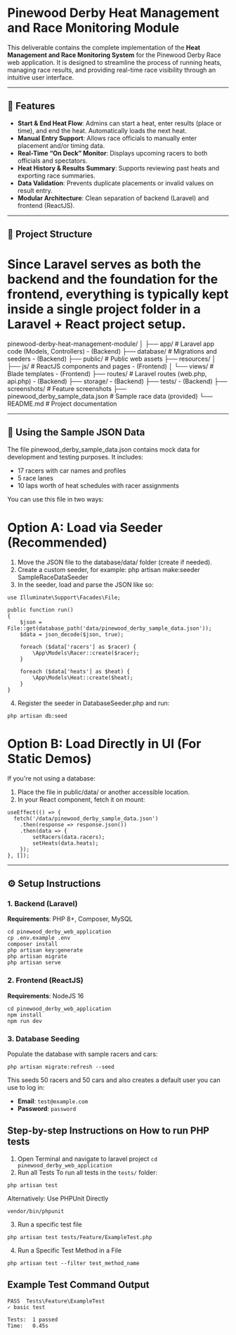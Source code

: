 # Pinewood Derby Heat Management and Race Monitoring Module

This deliverable contains the complete implementation of the **Heat Management and Race Monitoring System** for the Pinewood Derby Race web application. It is designed to streamline the process of running heats, managing race results, and providing real-time race visibility through an intuitive user interface.

---

## 📌 Features

- **Start & End Heat Flow**: Admins can start a heat, enter results (place or time), and end the heat. Automatically loads the next heat.
- **Manual Entry Support**: Allows race officials to manually enter placement and/or timing data.
- **Real-Time “On Deck” Monitor**: Displays upcoming racers to both officials and spectators.
- **Heat History & Results Summary**: Supports reviewing past heats and exporting race summaries.
- **Data Validation**: Prevents duplicate placements or invalid values on result entry.
- **Modular Architecture**: Clean separation of backend (Laravel) and frontend (ReactJS).

---

## 📂 Project Structure
# Since Laravel serves as both the backend and the foundation for the frontend, everything is typically kept inside a single project folder in a Laravel + React project setup.
pinewood-derby-heat-management-module/
│
├── app/ # Laravel app code (Models, Controllers) - (Backend)
├── database/ # Migrations and seeders - (Backend)
├── public/ # Public web assets
├── resources/
│ ├── js/ # ReactJS components and pages - (Frontend)
│ └── views/ # Blade templates - (Frontend)
├── routes/ # Laravel routes (web.php, api.php) - (Backend)
├── storage/ - (Backend)
├── tests/ - (Backend)
├── screenshots/ # Feature screenshots
├── pinewood_derby_sample_data.json # Sample race data (provided)
└── README.md # Project documentation

---

## 🔄 Using the Sample JSON Data

The file pinewood_derby_sample_data.json contains mock data for development and testing purposes. It includes:

- 17 racers with car names and profiles
- 5 race lanes
- 10 laps worth of heat schedules with racer assignments

You can use this file in two ways:

# Option A: Load via Seeder (Recommended)

1. Move the JSON file to the database/data/ folder (create if needed).
2. Create a custom seeder, for example: php artisan make:seeder SampleRaceDataSeeder
3. In the seeder, load and parse the JSON like so:
```
use Illuminate\Support\Facades\File;

public function run()
{
    $json = File::get(database_path('data/pinewood_derby_sample_data.json'));
    $data = json_decode($json, true);

    foreach ($data['racers'] as $racer) {
        \App\Models\Racer::create($racer);
    }

    foreach ($data['heats'] as $heat) {
        \App\Models\Heat::create($heat);
    }
}

```
4. Register the seeder in DatabaseSeeder.php and run:
```
php artisan db:seed
```

# Option B: Load Directly in UI (For Static Demos)

If you're not using a database:

1. Place the file in public/data/ or another accessible location.
2. In your React component, fetch it on mount:
```
useEffect(() => {
  fetch('/data/pinewood_derby_sample_data.json')
    .then(response => response.json())
    .then(data => {
        setRacers(data.racers);
        setHeats(data.heats);
    });
}, []);
```
---

## ⚙️ Setup Instructions

### 1. Backend (Laravel)
**Requirements**: PHP 8+, Composer, MySQL

```
cd pinewood_derby_web_application
cp .env.example .env
composer install
php artisan key:generate
php artisan migrate
php artisan serve
```

### 2. Frontend (ReactJS)
**Requirements**: NodeJS 16
```
cd pinewood_derby_web_application
npm install
npm run dev
```

### 3. Database Seeding
Populate the database with sample racers and cars:
```
php artisan migrate:refresh --seed
```
This seeds 50 racers and 50 cars and also creates a default user you can use to log in:

- **Email**: `test@example.com`
- **Password**: `password`

## Step-by-step Instructions on How to run PHP tests
1. Open Terminal and navigate to laravel project
`cd pinewood_derby_web_application`
2. Run all Tests
To run all tests in the `tests/` folder:
```
php artisan test
```
Alternatively: Use PHPUnit Directly
```
vendor/bin/phpunit
```
3. Run a specific test file
```
php artisan test tests/Feature/ExampleTest.php
```
4. Run a Specific Test Method in a File
```
php artisan test --filter test_method_name
```

## Example Test Command Output
```
PASS  Tests\Feature\ExampleTest
✓ basic test

Tests:  1 passed
Time:   0.45s
```